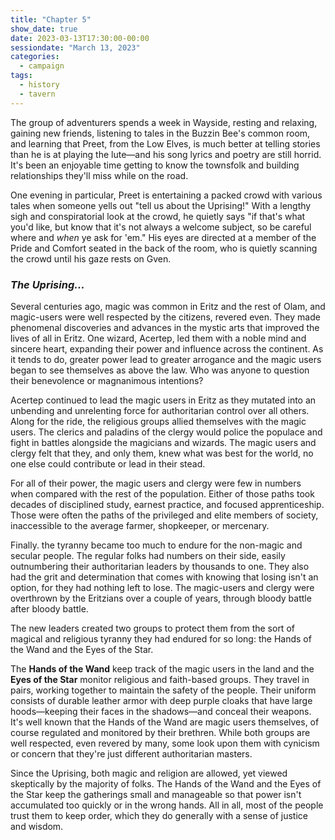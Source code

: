 ```yaml
---
title: "Chapter 5"
show_date: true
date: 2023-03-13T17:30:00-00:00
sessiondate: "March 13, 2023"
categories:
  - campaign
tags:
  - history
  - tavern
---
```


The group of adventurers spends a week in Wayside, resting and relaxing, gaining new friends,
listening to tales in the Buzzin Bee's common room, and learning that Preet, from the Low Elves,
is much better at telling stories than he is at playing the lute—and his song lyrics and poetry
are still horrid. It's been an enjoyable time getting to know the townsfolk and building
relationships they'll miss while on the road.

One evening in particular, Preet is entertaining a packed crowd with various tales when
someone yells out "tell us about the Uprising!" With a lengthy sigh and conspiratorial look at
the crowd, he quietly says "if that's what you'd like, but know that it's not always a welcome
subject, so be careful where and *when* ye ask for 'em." His eyes are directed at a member of
the Pride and Comfort seated in the back of the room, who is quietly scanning the crowd until
his gaze rests on Gven.

### _The Uprising..._

Several centuries ago, magic was common in Eritz and the rest of Olam, and magic-users were
well respected by the citizens, revered even. They made phenomenal discoveries and advances in
the mystic arts that improved the lives of all in Eritz. One wizard, Acertep, led them with
a noble mind and sincere heart, expanding their power and influence across the continent. As
it tends to do, greater power lead to greater arrogance and the magic users began to see
themselves as above the law. Who was anyone to question their benevolence or magnanimous
intentions?

Acertep continued to lead the magic users in Eritz as they mutated into an unbending and
unrelenting force for authoritarian control over all others. Along for the ride, the religious
groups allied themselves with the magic users. The clerics and paladins of the clergy would
police the populace and fight in battles alongside the magicians and wizards. The magic users
and clergy felt that they, and only them, knew what was best for the world, no one else could
contribute or lead in their stead.

For all of their power, the magic users and clergy were few in numbers when compared with
the rest of the population. Either of those paths took decades of disciplined study, earnest
practice, and focused apprenticeship. Those were often the paths of the privileged and
elite members of society, inaccessible to the average farmer, shopkeeper, or mercenary.

Finally. the tyranny became too much to endure for the non-magic and secular people. The
regular folks had numbers on their side, easily outnumbering their authoritarian leaders by
thousands to one. They also had the grit and determination that comes with knowing that
losing isn't an option, for they had nothing left to lose. The magic-users and clergy were
overthrown by the Eritzians over a couple of years, through bloody battle after bloody battle.

The new leaders created two groups to protect them from the sort of magical and religious
tyranny they had endured for so long: the Hands of the Wand and the Eyes of the Star.

The **Hands of the Wand** keep track of the magic users in the land and the **Eyes of the Star**
monitor religious and faith-based groups. They travel in pairs, working together to maintain
the safety of the people. Their uniform consists of durable leather armor with deep purple cloaks
that have large hoods—keeping their faces in the shadows—and conceal their weapons. It's
well known that the Hands of the Wand are magic users themselves, of course regulated and
monitored by their brethren. While both groups are well respected, even revered by many, some look
upon them with cynicism or concern that they're just different authoritarian masters.

Since the Uprising, both magic and religion are allowed, yet viewed skeptically by the
majority of folks. The Hands of the Wand and the Eyes of the Star keep the gatherings
small and manageable so that power isn't accumulated too quickly or in the wrong hands.
All in all, most of the people trust them to keep order, which they do generally with a
sense of justice and wisdom.



